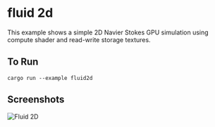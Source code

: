 # fluid 2d

This example shows a simple 2D Navier Stokes GPU simulation using compute shader and read-write storage textures.

## To Run

```
cargo run --example fluid2d
```

## Screenshots

![Fluid 2D](./screenshot.png)
